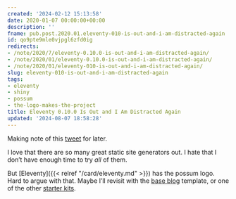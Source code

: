 ```yaml
---
created: '2024-02-12 15:13:58'
date: 2020-01-07 00:00:00+00:00
description: ''
fname: pub.post.2020.01.eleventy-010-is-out-and-i-am-distracted-again
id: qo9pte9mle0vjpgl6zfd0ig
redirects:
- /note/2020/7/eleventy-0.10.0-is-out-and-i-am-distracted-again/
- /note/2020/01/eleventy-0.10.0-is-out-and-i-am-distracted-again/
- /note/2020/01/eleventy-010-is-out-and-i-am-distracted-again/
slug: eleventy-010-is-out-and-i-am-distracted-again
tags:
- eleventy
- shiny
- possum
- the-logo-makes-the-project
title: Eleventy 0.10.0 Is Out and I Am Distracted Again
updated: '2024-08-07 18:58:28'
---
```


Making note of this [tweet](https://twitter.com/eleven_ty/status/1214681563507699713) for later.

I love that there are so many great static site generators out. I hate that I don’t have enough time to try *all* of them.

But [Eleventy]({{< relref "/card/eleventy.md" >}}) has the possum logo. Hard to argue with that. Maybe I’ll revisit with the [base blog](https://github.com/11ty/eleventy-base-blog) template, or one of the other [starter kits](https://www.11ty.dev/docs/starter/).